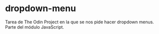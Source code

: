 # dropdown-menu
Tarea de The Odin Project en la que se nos pide hacer dropdown menus. Parte del módulo JavaScript.
